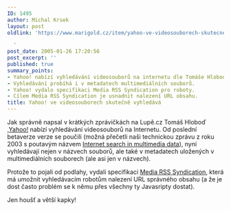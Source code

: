 ```yaml
---
ID: 1495
author: Michal Krsek
layout: post
oldlink: 'https://www.marigold.cz/item/yahoo-ve-videosouborech-skutecne-vyhledava

  '
post_date: 2005-01-26 17:20:56
post_excerpt: ''
published: true
summary_points:
- Yahoo! nabízí vyhledávání videosouborů na internetu dle Tomáše Hloboďa.
- Vyhledávání probíhá i v metadatech multimediálních souborů.
- Yahoo! vydalo specifikaci Media RSS Syndication pro roboty.
- Cílem Media RSS Syndication je usnadnit nalezení URL obsahu.
title: Yahoo! ve videosouborech skutečně vyhledává
---
```


<p>Jak správně napsal v krátkých zprávičkách na Lupě.cz Tomáš Hloboď ,<a href="http://video.search.yahoo.com/">Yahoo!</a> nabízí vyhledávání videosouborů na Internetu. Od poslední betaverze verze se poučili (možná přečetli naši technickou zprávu z roku 2003 s poutavým názvem <a href="http://www.cesnet.cz/doc/techzpravy/2003/jyxosearch/jyxosearch.html">Internet search in multimedia data</a>), nyní vyhledávají nejen v názvech souborů, ale také v metadatech uložených v multimediálních souborech (ale asi jen v názvech). </p>
<p>Protože to pojali od podlahy, vydali specifikaci <a href="http://tools.search.yahoo.com/mrss/mrss.html">Media RSS Syndication</a>, která má umožnit vyhledávacím robotům nalezení URL správného obsahu (a že je dost často problém se k němu přes všechny ty Javasripty dostat).</p>
<p>Jen houšť a větší kapky!</p>